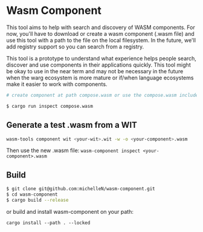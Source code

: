 # Wasm Component

This tool aims to help with search and discovery of WASM components. For now, you'll have to download or create a wasm component (.wasm file) and use this tool with a path to the file on the local filesystem. In the future, we'll add registry support so you can search from a registry.

This tool is a prototype to understand what experience helps people search, discover and use components in their applications quickly. This tool might be okay to use in the near term and may not be necessary in the future when the warg ecosystem is more mature or if/when language ecosystems make it easier to work with components.

```bash
# create component at path compose.wasm or use the compose.wasm included in this repo

$ cargo run inspect compose.wasm
```

## Generate a test .wasm from a WIT

```bash
wasm-tools component wit <your-wit>.wit -w -o <your-component>.wasm
```

Then use the new .wasm file: `wasm-component inspect <your-component>.wasm`

## Build 

```bash
$ git clone git@github.com:michelleN/wasm-component.git
$ cd wasm-component
$ cargo build --release
```

or build and install wasm-component on your path:

```
cargo install --path . --locked
```
